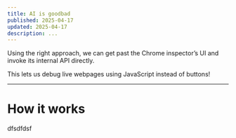 ```yaml
---
title: AI is goodbad
published: 2025-04-17
updated: 2025-04-17
description: ...
---
```


Using the right approach, we can get past the Chrome inspector’s UI and invoke its internal API directly.

This lets us debug live webpages using JavaScript instead of buttons!

---

# How it works

dfsdfdsf
